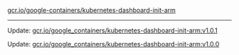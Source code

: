 [gcr.io/google-containers/kubernetes-dashboard-init-arm](https://hub.docker.com/r/cruse/kubernetes-dashboard-init-arm/tags/) 

----
Update: [gcr.io/google_containers/kubernetes-dashboard-init-arm:v1.0.1](https://hub.docker.com/r/cruse/kubernetes-dashboard-init-arm/tags/)

Update: [gcr.io/google_containers/kubernetes-dashboard-init-arm:v1.0.0](https://hub.docker.com/r/cruse/kubernetes-dashboard-init-arm/tags/)


